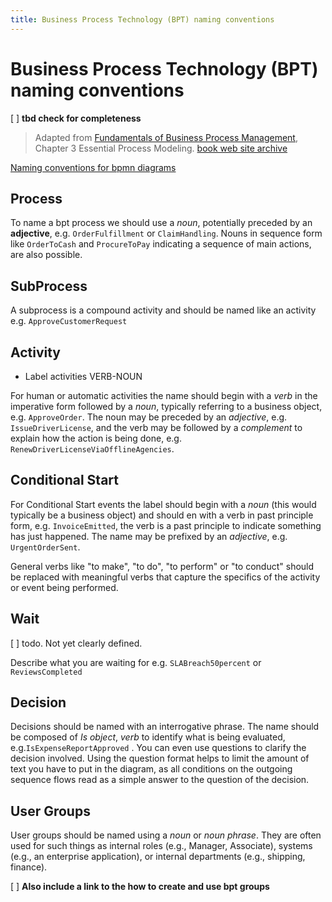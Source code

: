 ```yaml
---
title: Business Process Technology (BPT) naming conventions
---
```


# Business Process Technology (BPT) naming conventions

[ ] **tbd check for completeness**

> Adapted from [Fundamentals of Business Process Management](http:/fundamentals-of-bpm.org), Chapter 3 Essential Process Modeling. [book web site archive](https://web.archive.org/web/20220308011419/http://fundamentals-of-bpm.org/)

[Naming conventions for bpmn diagrams](https://www.trisotech.com/naming-conventions-for-bpmn-diagrams/)

## Process

To name a bpt process we should use a _noun_, potentially preceded by an **adjective**, e.g. `OrderFulfillment` or `ClaimHandling`.
Nouns in sequence form like `OrderToCash` and `ProcureToPay` indicating a sequence of main actions, are also possible.

## SubProcess

A subprocess is a compound activity and should be named like an activity e.g. `ApproveCustomerRequest`

## Activity

* Label activities VERB-NOUN

For human or automatic activities the name should begin with a _verb_ in the imperative form followed by a _noun_, typically referring to a business object, e.g. `ApproveOrder`.
The noun may be preceded by an _adjective_, e.g. `IssueDriverLicense`, and the verb may be followed by a _complement_ to explain how the action is being done, e.g. `RenewDriverLicenseViaOfflineAgencies`.

## Conditional Start

For Conditional Start events the label should begin with a _noun_ (this would typically be a business object) and should en with a verb in past principle form, e.g. `InvoiceEmitted`, the verb is a past principle to indicate something has just happened. The name may be prefixed by an _adjective_, e.g. `UrgentOrderSent`.

General verbs like "to make", "to do", "to perform" or "to conduct" should be replaced with meaningful verbs that capture the specifics of the activity or event being performed.

## Wait

[ ] todo. Not yet clearly defined.

Describe what you are waiting for e.g. `SLABreach50percent` or `ReviewsCompleted`

## Decision

Decisions should be named with an interrogative phrase. The name should be composed of _Is_ _object_, _verb_ to identify what is being evaluated, e.g.`IsExpenseReportApproved` . You can even use questions to clarify the decision involved. Using the question format helps to limit the amount of text you have to put in the diagram, as all conditions on the outgoing sequence flows read as a simple answer to the question of the decision.

## User Groups

User groups should be named using a _noun_ or _noun phrase_. They are often used for such things as internal roles (e.g., Manager, Associate), systems (e.g., an enterprise application), or internal departments (e.g., shipping, finance).

[ ] **Also include a link to the how to create and use bpt groups**
